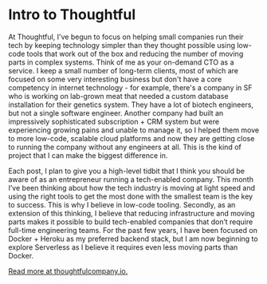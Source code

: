 # Intro to Thoughtful

At Thoughtful, I've begun to focus on helping small companies run their tech by keeping technology simpler than they thought possible using low-code tools that work out of the box and reducing the number of moving parts in complex systems. Think of me as your on-demand CTO as a service. I keep a small number of long-term clients, most of which are focused on some very interesting business but don't have a core competency in internet technology - for example, there's a company in SF who is working on lab-grown meat that needed a custom database installation for their genetics system. They have a lot of biotech engineers, but not a single software engineer. Another company had built an impressively sophisticated subscription + CRM system but were experiencing growing pains and unable to manage it, so I helped them move to more low-code, scalable cloud platforms and now they are getting close to running the company without any engineers at all. This is the kind of project that I can make the biggest difference in.

Each post, I plan to give you a high-level tidbit that I think you should be aware of as an entrepreneur running a tech-enabled company. This month I’ve been thinking about how the tech industry is moving at light speed and using the right tools to get the most done with the smallest team is the key to success. This is why I believe in low-code tooling. Secondly, as an extension of this thinking, I believe that reducing infrastructure and moving parts makes it possible to build tech-enabled companies that don’t require full-time engineering teams. For the past few years, I have been focused on Docker + Heroku as my preferred backend stack, but I am now beginning to explore Serverless as I believe it requires even less moving parts than Docker.

[Read more at thoughtfulcompany.io.](https://thoughtfulcompany.io)
